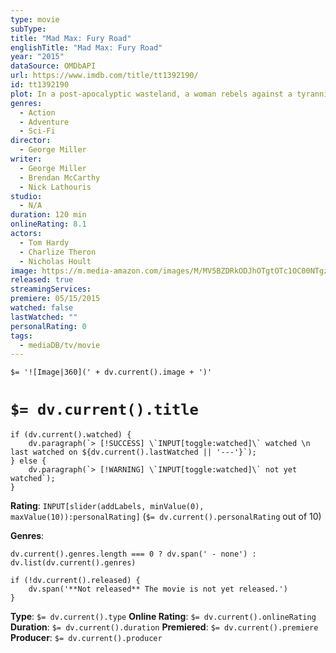 ```yaml
---
type: movie
subType: 
title: "Mad Max: Fury Road"
englishTitle: "Mad Max: Fury Road"
year: "2015"
dataSource: OMDbAPI
url: https://www.imdb.com/title/tt1392190/
id: tt1392190
plot: In a post-apocalyptic wasteland, a woman rebels against a tyrannical ruler in search for her homeland with the aid of a group of female prisoners, a psychotic worshipper and a drifter named Max.
genres:
  - Action
  - Adventure
  - Sci-Fi
director:
  - George Miller
writer:
  - George Miller
  - Brendan McCarthy
  - Nick Lathouris
studio:
  - N/A
duration: 120 min
onlineRating: 8.1
actors:
  - Tom Hardy
  - Charlize Theron
  - Nicholas Hoult
image: https://m.media-amazon.com/images/M/MV5BZDRkODJhOTgtOTc1OC00NTgzLTk4NjItNDgxZDY4YjlmNDY2XkEyXkFqcGc@._V1_SX300.jpg
released: true
streamingServices: 
premiere: 05/15/2015
watched: false
lastWatched: ""
personalRating: 0
tags:
  - mediaDB/tv/movie
---
```

`$= '![Image|360](' + dv.current().image + ')'`

# `$= dv.current().title`

```dataviewjs
if (dv.current().watched) {
	dv.paragraph(`> [!SUCCESS] \`INPUT[toggle:watched]\` watched \n last watched on ${dv.current().lastWatched || '---'}`);
} else {
	dv.paragraph(`> [!WARNING] \`INPUT[toggle:watched]\` not yet watched`);
}
```

**Rating**:  `INPUT[slider(addLabels, minValue(0), maxValue(10)):personalRating]` (`$= dv.current().personalRating` out of 10)

**Genres**:
```dataviewjs
dv.current().genres.length === 0 ? dv.span(' - none') : dv.list(dv.current().genres)
```

```dataviewjs
if (!dv.current().released) {
	dv.span('**Not released** The movie is not yet released.')
}
```

**Type**: `$= dv.current().type`
**Online Rating**: `$= dv.current().onlineRating`
**Duration**:  `$= dv.current().duration`
**Premiered**: `$= dv.current().premiere`
**Producer**: `$= dv.current().producer`